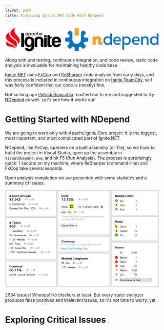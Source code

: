```yaml
---
layout: post
title: Analysing Ignite.NET Code With NDepend
---
```


![LINQPad Logo](../images/ignite-ndepend.png)

Along with unit testing, continuous integration, and code review, static code analysis is invaluable for maintaining healthy code base.

[Ignite.NET](https://github.com/apache/ignite/tree/master/modules/platforms/dotnet) uses [FxCop](https://en.wikipedia.org/wiki/FxCop) and [ReSharper](https://www.jetbrains.com/resharper/) code analysis from early days, and this process is included in continuous integration on [Ignite TeamCity](https://ci.ignite.apache.org/viewType.html?buildTypeId=Ignite20Tests_IgnitePlatformNetInspections), so I was fairly confident that our code is (mostly) fine.

Not so long ago [Patrick Smacchia](https://blog.ndepend.com/author/psmacchia/) reached out to me and suggested to try [NDepend](http://www.ndepend.com/) as well. Let's see how it works out!

# Getting Started with NDepend

We are going to work only with Apache.Ignite.Core project: it is the biggest, most important, and most complicated part of Ignite.NET.

NDepend, like FxCop, operates on a built assembly (dll file), so we have to build the project in Visual Studio, 
open up the assembly in `VisualNDepend.exe`, and hit F5 (Run Analysis). The process is surprisingly quick: 1 second on my machine,
where ReSharper (command-line) and FxCop take several seconds.

Upon analysis completion we are presented with some statistics and a summary of issues:

![NDepend Dashboard](../images/NDepend/dashboard.png)

2654 issues! Whoops! No blockers at least.
But every static analyzer produces false positives and irrelevant issues, so it's not time to worry, yet.

# Exploring Critical Issues